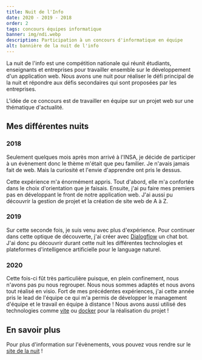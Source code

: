 ```yaml
---
title: Nuit de l'Info
date: 2020 - 2019 - 2018
order: 2
tags: concours équipes informatique
banner: img/ndi.webp
description: Participation à un concours d'informatique en équipe
alt: bannière de la nuit de l'info
---
```


La nuit de l'info est une compétition nationale qui réunit étudiants, enseignants et entreprises pour travailler ensemble sur le développement d'un application web. Nous avons une nuit pour réaliser le défi principal de la nuit et répondre aux défis secondaires qui sont proposées par les entreprises.

L'idée de ce concours est de travailler en équipe sur un projet web sur une thématique d'actualité.

## Mes différentes nuits

### 2018

Seulement quelques mois après mon arrivé à l'INSA, je décide de participer à un évènement donc le thème m'était que peu familier. Je n'avais jamais fait de web. Mais la curiosité et l'envie d'apprendre ont pris le dessus.

Cette expérience m'a énormément appris. Tout d'abord, elle m'a confortée dans le choix d'orientation que je faisais. Ensuite, j'ai pu faire mes premiers pas en développant le front de notre application web. J'ai aussi pu découvrir la gestion de projet et la création de site web de A à Z.

### 2019

Sur cette seconde fois, je suis venu avec plus d'expérience. Pour continuer dans cette optique de découverte, j'ai créer avec [Dialogflow](https://dialogflow.cloud.google.com/) un chat bot. J'ai donc pu découvrir durant cette nuit les différentes technologies et plateformes d'intelligence artificielle pour le language naturel.

### 2020

Cette fois-ci fût très particulière puisque, en plein confinement, nous n'avons pas pu nous regrouper. Nous nous sommes adaptés et nous avons tout réalisé en visio. Fort de mes précédentes expériences, j'ai cette année pris le lead de l'équipe ce qui m'a permis de développer le management d'équipe et le travail en équipe à distance ! Nous avons aussi utilisé des technologies comme [vite](https://vitejs.dev/) ou [docker](https://www.docker.com/) pour la réalisation du projet !

## En savoir plus

Pour plus d'information sur l'évènements, vous pouvez vous rendre sur le [site de la nuit](https://www.nuitdelinfo.com/) !
